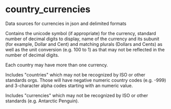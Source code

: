 # country_currencies
Data sources for currencies in json and delimited formats

Contains the unicode symbol (if appropriate) for the currency, standard number of decimal digits to display, name of the currency and its subunit (for example, Dollar and Cent) and matching plurals (Dollars and Cents) as well as the unit conversion (e.g. 100 to 1) as that may not be reflected in the number of decimal digits.

Each country may have more than one currency.

Includes "countries" which may not be recognized by ISO or other standards orgs.  Those will have negative numeric country codes (e.g. -999) and 3-character alpha codes starting with an numeric value.

Includes "currencies" which may not be recognized by ISO or other standards (e.g. Antarctic Penguin).
